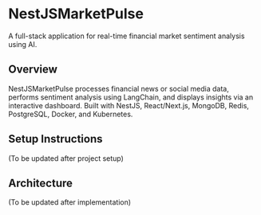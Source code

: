 # NestJSMarketPulse
A full-stack application for real-time financial market sentiment analysis using AI.

## Overview
NestJSMarketPulse processes financial news or social media data, performs sentiment analysis using LangChain, and displays insights via an interactive dashboard. Built with NestJS, React/Next.js, MongoDB, Redis, PostgreSQL, Docker, and Kubernetes.

## Setup Instructions
(To be updated after project setup)

## Architecture
(To be updated after implementation)